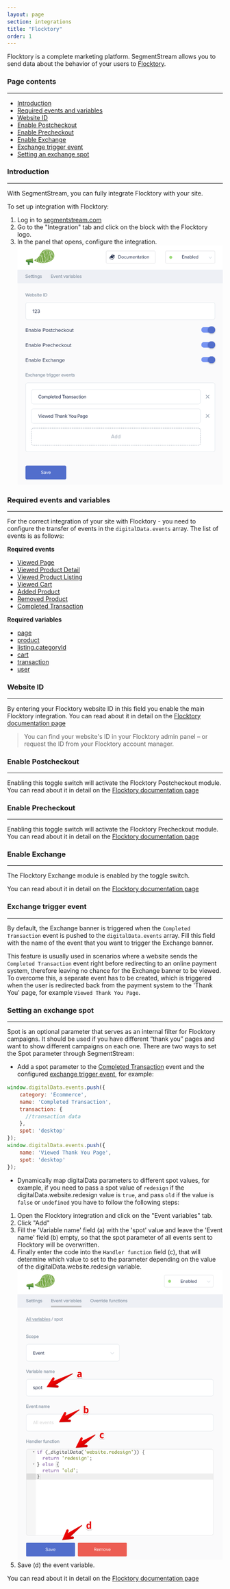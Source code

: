 ```yaml
---
layout: page
section: integrations
title: "Flocktory"
order: 1
---
```


Flocktory is a complete marketing platform. SegmentStream allows you to send data about the behavior of your users to [Flocktory](https://www.flocktory.com/en/).

### Page contents
------
<ul class="page-navigation">
  <li><a href="#introduction">Introduction</a></li>
  <li><a href="#required-events-and-variables">Required events and variables</a></li>
  <li><a href="#website-id">Website ID</a></li>
  <li><a href="#enable-postcheckout">Enable Postcheckout</a></li>
  <li><a href="#enable-precheckout">Enable Precheckout</a></li>
  <li><a href="#enable-exchange">Enable Exchange</a></li>
  <li><a href="#exchange-trigger-events">Exchange trigger event</a></li>
  <li><a href="#exchange-spot">Setting an exchange spot</a></li>
</ul>

### <a name="introduction"></a>Introduction
------
With SegmentStream, you can fully integrate Flocktory with your site.

To set up integration with Flocktory:
1. Log in to [segmentstream.com](https://admin.segmentstream.com/)
2. Go to the "Integration" tab and click on the block with the Flocktory logo.
3. In the panel that opens, configure the integration.
![](/img/integrations.flocktory.settings.png)

### <a name="required-events-and-variables"></a>Required events and variables
------
For the correct integration of your site with Flocktory - you need to configure the transfer of events in the `digitalData.events` array.
The list of events is as follows:

**Required events**
* [Viewed Page](/events/viewed-page)
* [Viewed Product Detail](/events/viewed-product-detail)
* [Viewed Product Listing](/events/viewed-product-listing)
* [Viewed Cart](/events/viewed-cart)
* [Added Product](/events/added-product)
* [Removed Product](/events/removed-product)
* [Completed Transaction](/events/completed-transaction)

**Required variables**
* [page](/digitaldata/page)
* [product](/digitaldata/product)
* [listing.categoryId](/digitaldata/listing#listing.categoryId)
* [cart](/digitaldata/cart)
* [transaction](/digitaldata/transaction)
* [user](/digitaldata/user)

### <a name="website-id"></a>Website ID
------
By entering your Flocktory website ID in this field you enable the main Flocktory integration. You can read about it in detail on the [Flocktory documentation page](https://flocktory.github.io/en/integration/general/)

>You can find your website's ID in your Flocktory admin panel – or request the ID from your Flocktory account manager.

### <a name="enable-postcheckout"></a>Enable Postcheckout
------
Enabling this toggle switch will activate the Flocktory Postcheckout module. You can read about it in detail on the [Flocktory documentation page](https://flocktory.github.io/en/integration/postcheckout/)

### <a name="enable-precheckout"></a>Enable Precheckout
------
Enabling this toggle switch will activate the Flocktory Precheckout module. You can read about it in detail on the [Flocktory documentation page](https://flocktory.github.io/en/integration/precheckout/)

### <a name="enable-exchange"></a>Enable Exchange
------
The Flocktory Exchange module is enabled by the toggle switch.

You can read about it in detail on the [Flocktory documentation page](https://flocktory.github.io/en/integration/exchange/)

### <a name="exchange-trigger-events"></a>Exchange trigger event
------
By default, the Exchange banner is triggered when the `Completed Transaction` event is pushed to the `digitalData.events` array. Fill this field with the name of the event that you want to trigger the Exchange banner.

This feature is usually used in scenarios where a website sends the `Completed Transaction` event right before redirecting to an online payment system, therefore leaving no chance for the Exchange banner to be viewed. To overcome this, a separate event has to be created, which is triggered when the user is redirected back from the payment system to the 'Thank You' page, for example `Viewed Thank You Page`.

### <a name="exchange-spot"></a>Setting an exchange spot
------
Spot is an optional parameter that serves as an internal filter for Flocktory campaigns.
It should be used if you have different “thank you” pages and want to show different campaigns on each one.
There are two ways to set the Spot parameter through SegmentStream:
- Add a spot parameter to the [Completed Transaction](/events/completed-transaction) event and the configured [exchange trigger event](#exchangeTriggerEvent), for example:
```javascript
window.digitalData.events.push({
    category: 'Ecommerce',
    name: 'Completed Transaction',
    transaction: {
      //transaction data
    },
    spot: 'desktop'
});
window.digitalData.events.push({
    name: 'Viewed Thank You Page',
    spot: 'desktop'
});
```
- Dynamically map digitalData parameters to different spot values, for example, if you need to pass a spot value of `redesign` if the digitalData.website.redesign value is `true`, and pass `old` if the value is `false` or `undefined` you have to follow the following steps:
1. Open the Flocktory integration and click on the "Event variables" tab.
2. Click "Add"
3. Fill the 'Variable name' field (a) with the 'spot' value and leave the 'Event name' field (b) empty, so that the spot parameter of all events sent to Flocktory will be overwritten.
4. Finally enter the code into the `Handler function` field (c), that will determine which value to set to the parameter depending on the value of the digitalData.website.redesign variable.
![](/img/integrations.flocktory.spot.png)
5. Save (d) the event variable.

You can read about it in detail on the [Flocktory documentation page](https://flocktory.github.io/en/integration/exchange/)

